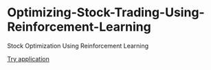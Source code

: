 # Optimizing-Stock-Trading-Using-Reinforcement-Learning
 Stock Optimization Using Reinforcement Learning
 
 [Try application](https://stock-trading-rl.herokuapp.com)
